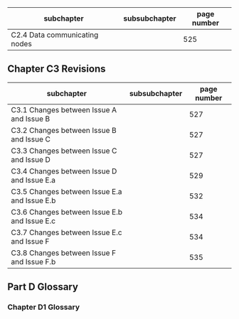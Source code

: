| subchapter                    | subsubchapter | page number |
|-------------------------------|---------------|-------------|
| C2.4 Data communicating nodes |               | 525         |


## Chapter C3 Revisions

| subchapter                                   | subsubchapter | page number |
|----------------------------------------------|---------------|-------------|
| C3.1 Changes between Issue A and Issue B     |               | 527         |
| C3.2 Changes between Issue B and Issue C     |               | 527         |
| C3.3 Changes between Issue C and Issue D     |               | 527         |
| C3.4 Changes between Issue D and Issue E.a   |               | 529         |
| C3.5 Changes between Issue E.a and Issue E.b |               | 532         |
| C3.6 Changes between Issue E.b and Issue E.c |               | 534         |
| C3.7 Changes between Issue E.c and Issue F   |               | 534         |
| C3.8 Changes between Issue F and Issue F.b   |               | 535         |

## Part D Glossary

### Chapter D1 Glossary